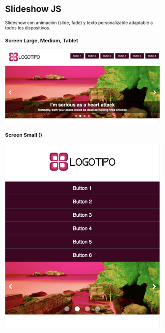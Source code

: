 # Slideshow JS
Slideshow con animación (slide, fade) y texto personalizable adaptable a todos los dispositivos.

### Screen Large, Medium, Tablet
<p align="center">
  <img src="https://github.com/micazoyolli/slideshow/blob/master/img/screenshot.png" alt="Slidehow JS"/>
</p>

### Screen Small ()
<p align="center">
  <img src="https://github.com/micazoyolli/slideshow/blob/master/img/screenshot-sm.png" alt="Slidehow JS"/>
</p>
